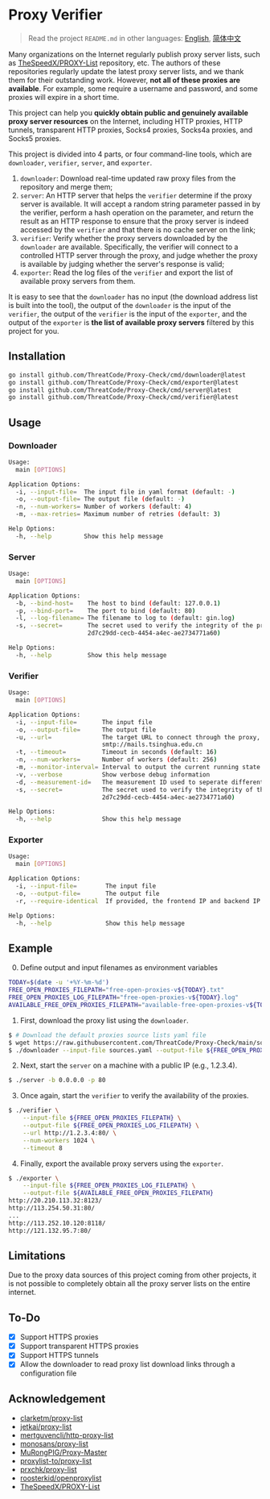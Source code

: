 # Proxy Verifier

> Read the project `README.md` in other languages: [English](README.en.md), [简体中文](README.zh.md)

Many organizations on the Internet regularly publish proxy server lists, such as [TheSpeedX/PROXY-List](https://github.com/TheSpeedX/PROXY-List) repository, etc. The authors of these repositories regularly update the latest proxy server lists, and we thank them for their outstanding work. However, **not all of these proxies are available**. For example, some require a username and password, and some proxies will expire in a short time.

This project can help you **quickly obtain public and genuinely available proxy server resources** on the Internet, including HTTP proxies, HTTP tunnels, transparent HTTP proxies, Socks4 proxies, Socks4a proxies, and Socks5 proxies.

This project is divided into 4 parts, or four command-line tools, which are `downloader`, `verifier`, `server`, and `exporter`.

1. `downloader`: Download real-time updated raw proxy files from the repository and merge them;
2. `server`: An HTTP server that helps the `verifier` determine if the proxy server is available. It will accept a random string parameter passed in by the verifier, perform a hash operation on the parameter, and return the result as an HTTP response to ensure that the proxy server is indeed accessed by the `verifier` and that there is no cache server on the link;
3. `verifier`: Verify whether the proxy servers downloaded by the `downloader` are available. Specifically, the verifier will connect to a controlled HTTP server through the proxy, and judge whether the proxy is available by judging whether the server's response is valid;
4. `exporter`: Read the log files of the `verifier` and export the list of available proxy servers from them.

It is easy to see that the `downloader` has no input (the download address list is built into the tool), the output of the `downloader` is the input of the `verifier`, the output of the `verifier` is the input of the `exporter`, and the output of the `exporter` is **the list of available proxy servers** filtered by this project for you.

## Installation

```bash
go install github.com/ThreatCode/Proxy-Check/cmd/downloader@latest
go install github.com/ThreatCode/Proxy-Check/cmd/exporter@latest
go install github.com/ThreatCode/Proxy-Check/cmd/server@latest
go install github.com/ThreatCode/Proxy-Check/cmd/verifier@latest
```

## Usage

### Downloader

```bash
Usage:
  main [OPTIONS]

Application Options:
  -i, --input-file=  The input file in yaml format (default: -)
  -o, --output-file= The output file (default: -)
  -n, --num-workers= Number of workers (default: 4)
  -m, --max-retries= Maximum number of retries (default: 3)

Help Options:
  -h, --help         Show this help message
```

### Server

```bash
Usage:
  main [OPTIONS]

Application Options:
  -b, --bind-host=    The host to bind (default: 127.0.0.1)
  -p, --bind-port=    The port to bind (default: 80)
  -l, --log-filename= The filename to log to (default: gin.log)
  -s, --secret=       The secret used to verify the integrity of the proxy (default:
                      2d7c29dd-cecb-4454-a4ec-ae2734771a60)

Help Options:
  -h, --help          Show this help message
```

### Verifier

```bash
Usage:
  main [OPTIONS]

Application Options:
  -i, --input-file=       The input file
  -o, --output-file=      The output file
  -u, --url=              The target URL to connect through the proxy, e.g., http://www.google.com,
                          smtp://mails.tsinghua.edu.cn
  -t, --timeout=          Timeout in seconds (default: 16)
  -n, --num-workers=      Number of workers (default: 256)
  -m, --monitor-interval= Interval to output the current running state (in seconds) (default: 1)
  -v, --verbose           Show verbose debug information
  -d, --measurement-id=   The measurement ID used to seperate different measurements in logs
  -s, --secret=           The secret used to verify the integrity of the proxy (default:
                          2d7c29dd-cecb-4454-a4ec-ae2734771a60)

Help Options:
  -h, --help              Show this help message
```

### Exporter

```bash
Usage:
  main [OPTIONS]

Application Options:
  -i, --input-file=        The input file
  -o, --output-file=       The output file
  -r, --require-identical  If provided, the frontend IP and backend IP are required to be identical

Help Options:
  -h, --help               Show this help message
```

## Example

0. Define output and input filenames as environment variables

```bash
TODAY=$(date -u '+%Y-%m-%d')
FREE_OPEN_PROXIES_FILEPATH="free-open-proxies-v${TODAY}.txt"
FREE_OPEN_PROXIES_LOG_FILEPATH="free-open-proxies-v${TODAY}.log"
AVAILABLE_FREE_OPEN_PROXIES_FILEPATH="available-free-open-proxies-v${TODAY}.txt"
```

1. First, download the proxy list using the `downloader`.

```bash
$ # Download the default proxies source lists yaml file
$ wget https://raw.githubusercontent.com/ThreatCode/Proxy-Check/main/sources.yaml
$ ./downloader --input-file sources.yaml --output-file ${FREE_OPEN_PROXIES_FILEPATH}
```

2. Next, start the `server` on a machine with a public IP (e.g., 1.2.3.4).

```bash
$ ./server -b 0.0.0.0 -p 80
```

3. Once again, start the `verifier` to verify the availability of the proxies.

```bash
$ ./verifier \
    --input-file ${FREE_OPEN_PROXIES_FILEPATH} \
    --output-file ${FREE_OPEN_PROXIES_LOG_FILEPATH} \
    --url http://1.2.3.4:80/ \
    --num-workers 1024 \
    --timeout 8
```

4. Finally, export the available proxy servers using the `exporter`.

```bash
$ ./exporter \
    --input-file ${FREE_OPEN_PROXIES_LOG_FILEPATH} \
    --output-file ${AVAILABLE_FREE_OPEN_PROXIES_FILEPATH}
http://20.210.113.32:8123/
http://113.254.50.31:80/
...
http://113.252.10.120:8118/
http://121.132.95.7:80/
```

## Limitations

Due to the proxy data sources of this project coming from other projects, it is not possible to completely obtain all the proxy server lists on the entire internet.

## To-Do

- [x] Support HTTPS proxies
- [x] Support transparent HTTPS proxies
- [x] Support HTTPS tunnels
- [x] Allow the downloader to read proxy list download links through a configuration file

## Acknowledgement

* [clarketm/proxy-list](https://github.com/clarketm/proxy-list)
* [jetkai/proxy-list](https://github.com/jetkai/proxy-list)
* [mertguvencli/http-proxy-list](https://github.com/mertguvencli/http-proxy-list)
* [monosans/proxy-list](https://github.com/monosans/proxy-list)
* [MuRongPIG/Proxy-Master](https://github.com/MuRongPIG/Proxy-Master)
* [proxylist-to/proxy-list](https://github.com/proxylist-to/proxy-list)
* [prxchk/proxy-list](https://github.com/prxchk/proxy-list)
* [roosterkid/openproxylist](https://github.com/roosterkid/openproxylist)
* [TheSpeedX/PROXY-List](https://github.com/TheSpeedX/PROXY-List)
